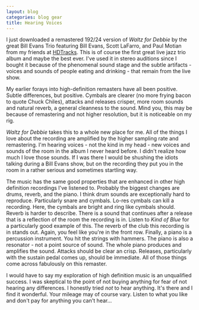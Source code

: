 ```yaml
---
layout: blog
categories: blog gear
title: Hearing Voices
---
```

I just downloaded a remastered 192/24 version of *Waltz for Debbie* by the
great Bill Evans Trio featuring Bill Evans, Scott LaFarro, and Paul
Motian from my friends at [HDTracks](https://www.hdtracks.com).  This
is of course the first great live jazz trio album and maybe the best
ever. I've used it in stereo auditions since I bought it because of
the phenomenal sound stage and the subtle artifacts - voices and sounds
of people eating and drinking - that remain from the live show.

My earlier forays into high-definition remasters have all been
positive.  Subtle differences, but positive.  Cymbals are clearer (no
more frying bacon to quote Chuck Chiles), attacks and releases
crisper, more room sounds and natural reverb, a general cleanness to
the sound.  Mind you, this may be because of remastering and not
higher resolution, but it is noticeable on my rig.

*Waltz for Debbie* takes this to a whole new place for me.  All of the
 things I love about the recording are amplified by the higher sampling
 rate and remastering.  I'm hearing voices - not the kind in my head -
 new voices and sounds of the room in the album I never heard before.
 I didn't realize how much I love those sounds.  If I was there I
 would be shushing the idiots talking during a Bill Evans show, but on
 the recording they put you in the room in a rather serious and
 sometimes startling way.
 
 The music has the same good properties that are enhanced in other
 high definition recordings I've listened to.  Probably the biggest
 changes are drums, reverb, and the piano.  I think drum sounds are
 exceptionally hard to reproduce.  Particularly snare and cymbals.
 Lo-res cymbals can kill a recording.  Here, the cymbals are bright
 and ring like cymbals should.  Reverb is harder to describe.  There
 is a sound that continues after a release that is a reflection of the
 room the recording is in.  Listen to *Kind of Blue* for a
 particularly good example of this.  The reverb of the club this
 recording is in stands out.  Again, you feel like you're in the front
 row.  Finally, a piano is a percussion instrument.  You hit the
 strings with hammers.  The piano is also a resonator - not a point
 source of sound.  The whole piano produces and amplifies the sound.
 Attacks should be clear an crisp.  Releases, particularly with the
 sustain pedal comes up, should be immediate.  All of those things
 come across fabulously on this remaster.
 
 I would have to say my exploration of high definition music is an
 unqualified success.  I was skeptical to the point of not buying
 anything for fear of not hearing any differences.  I honestly tried
 *not* to hear anything.  It's there and I find it wonderful.  Your
 mileage may of course vary.  Listen to what you like and don't pay
 for anything you can't hear...
 
